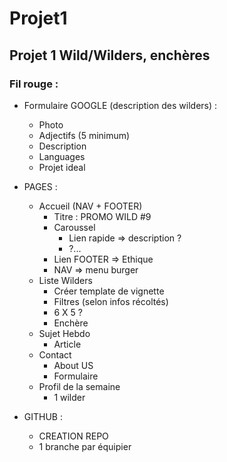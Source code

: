 # Projet1
Projet 1 Wild/Wilders, enchères
---------------------------------
### Fil rouge :

- Formulaire GOOGLE (description des wilders) :
	- Photo
	- Adjectifs (5 minimum)
	- Description
	- Languages
	- Projet ideal

- PAGES :
	- Accueil (NAV + FOOTER)
		- Titre : PROMO WILD #9
		- Caroussel
			- Lien rapide => description ?
			- ?...
		- Lien FOOTER => Ethique
		- NAV => menu burger
	- Liste Wilders
		- Créer template de vignette
		- Filtres (selon infos récoltés)
		- 6 X 5 ?
		- Enchère
	- Sujet Hebdo
		- Article
	- Contact
		- About US
		- Formulaire
	- Profil de la semaine
		- 1 wilder

- GITHUB : 
	- CREATION REPO
	- 1 branche par équipier